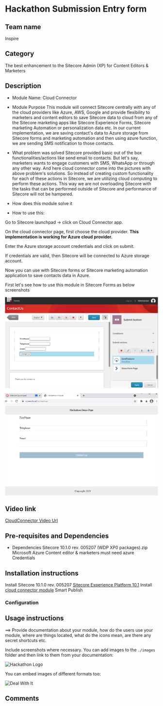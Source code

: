 
# Hackathon Submission Entry form

## Team name

Inspire

## Category

The best enhancement to the Sitecore Admin (XP) for Content Editors & Marketers

## Description
 - Module Name: Cloud Connector

 - Module Purpose
This module will connect Sitecore centrally with any of the cloud providers like Azure, AWS, Google and provide flexibility to marketers and content editors to save Sitecore data to cloud from any of the Sitecore marketing apps like Sitecore Experience Forms, Sitecore marketing Automation or personalization data etc. In our current implementation, we are saving contact's data to Azure storage from Sitecore forms and marketing automation and then using azure function, we are sending SMS notification to those contacts. 

 - What problem was solved
Sitecore provided basic out of the box functionalities/actions like send email to contacts. But let's say, marketers wants to engage customers with SMS, WhatsApp or through any other way.
And here cloud connector come into the pictures with above problem's solutions.
So instead of creating custom functionality for each of these actions in Sitecore, we are utilizing cloud computing to perform these actions.
This way we are not overloading Sitecore with the tasks that can be performed outside of Sitecore and performance of Sitecore will not be hampered.

 -   How does this module solve it



 - How to use this:

Go to Sitecore launchpad -> click on Cloud Connector app.

On the cloud connector page, first choose the cloud provider. **This implementation is working for Azure cloud provider.**

Enter the Azure storage account credentials and click on submit.

If credentials are valid, then Sitecore will be connected to Azure storage account. 

Now you can use with Sitecore forms or Sitecore marketing automation 
application to save contacts data in Azure.

First let's see how to use this module in Sitecore Forms as below screenshots

![SendToAzure Custom Action button on Form](docs/images/SendToAzure-CustomButton.PNG?raw=true "Azure Custom Action")

![Contact us page View](docs/images/contact-us-page.PNG?raw=true "Contact Us Page")

## Video link

[CloudConnector Video Url](#https://www.youtube.com/watch?v=Il6v5sHQ)


## Pre-requisites and Dependencies

- Dependencies
Sitecore 10.1.0 rev. 005207 (WDP XP0 packages).zip
Microsoft Azure
Content editor & marketers must need azure Credentials


## Installation instructions

Install Sitecore 10.1.0 rev. 005207 [Sitecore Experience Platform 10.1](https://dev.sitecore.net/Downloads/Sitecore_Experience_Platform/101/Sitecore_Experience_Platform_101.aspx)
Install [cloud connector module](https://github.com/Sitecore-Hackathon/2021-InSpire/raw/develop-pk/docs/cloud%20connector.zip)
Smart Publish


### Configuration


## Usage instructions
⟹ Provide documentation about your module, how do the users use your module, where are things located, what do the icons mean, are there any secret shortcuts etc.

Include screenshots where necessary. You can add images to the `./images` folder and then link to them from your documentation:

![Hackathon Logo](docs/images/hackathon.png?raw=true "Hackathon Logo")

You can embed images of different formats too:

![Deal With It](docs/images/deal-with-it.gif?raw=true "Deal With It")


## Comments

